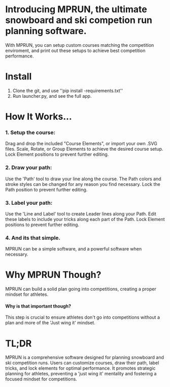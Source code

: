 # Introducing MPRUN, the ultimate snowboard and ski competion run planning software.

With MPRUN, you can setup custom courses matching the competition enviroment, and print out these setups to achieve best competition performance.

# Install
1. Clone the git, and use ''pip install -requirements.txt''
2. Run launcher.py, and see the full app.

# How It Works...
### 1. Setup the course:
Drag and drop the included "Course Elements", or import your own .SVG files.
Scale, Rotate, or Group Elements to achieve the desired course setup.
Lock Element positions to prevent further editing.
### 2. Draw your path:
Use the 'Path' tool to draw your line along the course.
The Path colors and stroke styles can be changed for any reason you find necessary.
Lock the Path position to prevent further editing.
### 3. Label your path:
Use the 'Line and Label' tool to create Leader lines along your Path.
Edit these labels to include your tricks along each part of the Path.
Lock Element positions to prevent further editing.
### 4. And its that simple. 
MPRUN can be a simple software, and a powerful software when necessary.

# Why MPRUN Though?
MPRUN can build a solid plan going into competitions, creating a proper mindset for athletes.
#### Why is that important though? 
This step is crucial to ensure athletes don't go into competitions without a plan and more of the 'Just wing it' mindset.

# TL;DR
MPRUN is a comprehensive software designed for planning snowboard and ski competition runs. Users can customize courses, draw their path, label tricks, and lock elements for optimal performance. It promotes strategic planning for athletes, preventing a 'just wing it' mentality and fostering a focused mindset for competitions.